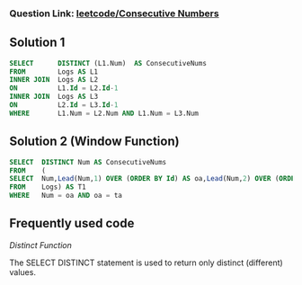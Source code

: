 ### Question Link: [leetcode/Consecutive Numbers](https://leetcode.com/problems/consecutive-numbers/)

##  Solution 1
```sql
SELECT      DISTINCT (L1.Num)  AS ConsecutiveNums
FROM        Logs AS L1
INNER JOIN  Logs AS L2
ON          L1.Id = L2.Id-1
INNER JOIN  Logs AS L3
ON          L2.Id = L3.Id-1
WHERE       L1.Num = L2.Num AND L1.Num = L3.Num
```

##  Solution 2 (Window Function)
```sql
SELECT  DISTINCT Num AS ConsecutiveNums
FROM    (
SELECT  Num,Lead(Num,1) OVER (ORDER BY Id) AS oa,Lead(Num,2) OVER (ORDER BY Id) AS ta
FROM    Logs) AS T1
WHERE   Num = oa AND oa = ta
```

##  Frequently used code

_Distinct Function_


The SELECT DISTINCT statement is used to return only distinct (different) values.
